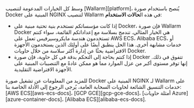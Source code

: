 وسط كل الخيارات المدعومة لتنصيب [Wallarm][platform]، يُنصح باستخدام صورة Docker المبنية على NGINX لتنصيب Wallarm في هذه ال**حالات الاستخدام**:

* إذا كانت مؤسساتكم تستخدم بنية تحتية مبنية على Docker، فإن صورة Wallarm Docker هي الخيار المثالي. تندمج بسلاسة مع إعداداتكم القائمة، سواء كنتم تستخدمون هندسة مايكروسيرفيس تعمل على AWS ECS، Alibaba ECS، أو خدمات مشابهة أخرى. هذا الحل ينطبق أيضًا على أولئك الذين يستخدمون الأجهزة الافتراضية بحثًا عن إدارة أكثر سلاسة من خلال حاويات Docker.
* إذا كنتم بحاجة إلى التحكم بدقة في كل حاوية، فإن صورة Docker تتفوق في ذلك. إنها توفر مستوى أكبر من عزل الموارد مما هو ممكن عادةً مع التنصيبات المبنية على الأجهزة الافتراضية التقليدية.

للمزيد من المعلومات عن تشغيل صورة Docker المبنية على NGINX لـ Wallarm على خدمات التنسيق الشائعة لحاويات السحابة العامة، يُرجى الرجوع إلى الأدلة الخاصة بنا: [AWS ECS][aws-ecs-docs]، [GCP GCE][gcp-gce-docs]، [أمثلة حاويات Azure][azure-container-docs]، [Alibaba ECS][alibaba-ecs-docs].